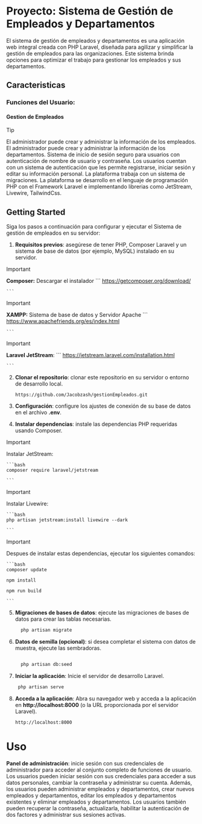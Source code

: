 # Proyecto: Sistema de Gestión de Empleados y Departamentos

El sistema de gestión de empleados y departamentos es una aplicación web integral creada con PHP Laravel, diseñada para agilizar y simplificar la gestión de empleados para las organizaciones. Este sistema brinda opciones para optimizar el trabajo para gestionar los empleados y sus departamentos.

## Caracteristicas

### Funciones del Usuario:

#### Gestion de Empleados
> [!TIP]
>El administrador puede crear y administrar la información de los empleados.
> El administrador puede crear y administrar la información de los departamentos.
> Sistema de inicio de sesión seguro para usuarios con autenticación de nombre de usuario y contraseña.
> Los usuarios cuentan con un sistema de autenticación que les permite registrarse, iniciar sesión y editar su información personal.
> La plataforma trabaja con un sistema de migraciones.
> La plataforma se desarrollo en el lenguaje de programación PHP con el Framework Laravel e implementando librerias como JetStream, Livewire, TailwindCss.

## Getting Started

Siga los pasos a continuación para configurar y ejecutar el Sistema de gestión de empleados en su servidor:

1. **Requisitos previos**: asegúrese de tener PHP, Composer Laravel y un sistema de base de datos (por ejemplo, MySQL) instalado en su servidor.

> [!IMPORTANT]
>**Composer:** Descargar el instalador
    ```
    https://getcomposer.org/download/

    ```
> [!IMPORTANT]
>**XAMPP:** Sistema de base de datos y Servidor Apache 
    ```
    https://www.apachefriends.org/es/index.html

    ```
> [!IMPORTANT]
>**Laravel JetStream**:
    ```
    https://jetstream.laravel.com/installation.html

    ```
2. **Clonar el repositorio**: clonar este repositorio en su servidor o entorno de desarrollo local.

    ```
    https://github.com/Jacobzash/gestionEmpleados.git

    ```

3.  **Configuración**: configure los ajustes de conexión de su base de datos en el archivo **.env**.

4. **Instalar dependencias**: instale las dependencias PHP requeridas usando Composer.

> [!IMPORTANT]
>Instalar JetStream:

    ```bash
    composer require laravel/jetstream

    ```

> [!IMPORTANT]
>Instalar Livewire:

    ```bash
    php artisan jetstream:install livewire --dark

    ```

> [!IMPORTANT]
>Despues de instalar estas dependencias, ejecutar los siguientes comandos:


    ```bash
    composer update

    npm install

    npm run build

    ```



5.  **Migraciones de bases de datos**: ejecute las migraciones de bases de datos para crear las tablas necesarias.

    ```bash
      php artisan migrate

    ```

6.  **Datos de semilla (opcional)**: si desea completar el sistema con datos de muestra, ejecute las sembradoras.

    ```bash

      php artisan db:seed

    ```

7.  **Iniciar la aplicación**: Inicie el servidor de desarrollo Laravel.

    ```bash
     php artisan serve

    ```

8.  **Acceda a la aplicación**: Abra su navegador web y acceda a la aplicación en **http://localhost:8000** (o la URL proporcionada por el servidor Laravel).


    ```bash
    http://localhost:8000

    ```

# Uso

**Panel de administración**: inicie sesión con sus credenciales de administrador para acceder al conjunto completo de funciones de usuario. Los usuarios pueden iniciar sesión con sus credenciales para acceder a sus datos personales, cambiar la contraseña y administrar su cuenta. Además, los usuarios pueden administrar empleados y departamentos, crear nuevos empleados y departamentos, editar los empleados y departamentos existentes y eliminar empleados y departamentos. Los usuarios también pueden recuperar la contraseña, actualizarla, habilitar la autenticación de dos factores y administrar sus sesiones activas.
